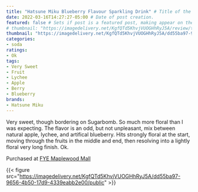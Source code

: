 ```yaml
---
title: "Hatsune Miku Blueberry Flavour Sparkling Drink" # Title of the blog post.
date: 2022-03-16T14:27:27-05:00 # Date of post creation.
featured: false # Sets if post is a featured post, making appear on the home page side bar.
# thumbnail: "https://imagedelivery.net/KgfQTd5KhvjVUOGHhRyJ5A/review/thumbs/hatsune-miku-blueberry.jpg" # Sets thumbnail image appearing inside card on homepage.
thumbnail: "https://imagedelivery.net/KgfQTd5KhvjVUOGHhRyJ5A/dd55ba97-9656-4b50-17d9-4339eabb2e00/thumb"
categories:
- soda
ratings:
- Ok
tags:
- Very Sweet
- Fruit
- Lychee
- Apple
- Berry
- Blueberry
brands:
- Hatsune Miku
---
```


Very sweet, though bordering on Sugarbomb. So much more floral than I was expecting. The flavor is an odd, but not unpleasant, mix between natural apple, lychee, and artifical blueberry. Hits strongly floral at the start, moving through the fruits in the middle and end, then resolving into a lightly floral very long finish. Ok.

Purchased at [FYE Maplewood Mall](https://www.fye.com/)

{{< figure src="https://imagedelivery.net/KgfQTd5KhvjVUOGHhRyJ5A/dd55ba97-9656-4b50-17d9-4339eabb2e00/public" >}}
